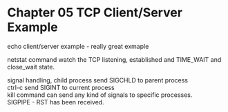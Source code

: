 # Chapter 05 TCP Client/Server Example

echo client/server example - really great exmaple  
  
netstat command watch the TCP listening, established and TIME_WAIT and  
close_wait state.  
  
signal handling, child process send SIGCHLD to parent process  
ctrl-c send SIGINT to current process  
kill command can send any kind of signals to specific processes.  
SIGPIPE - RST has been received.  
